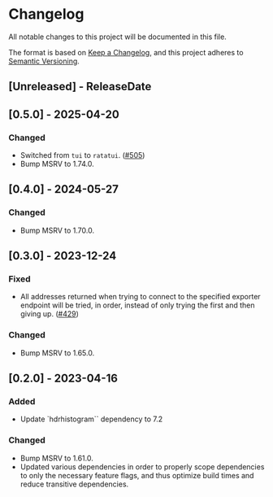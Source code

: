 # Changelog
All notable changes to this project will be documented in this file.

The format is based on [Keep a Changelog](https://keepachangelog.com/en/1.0.0/),
and this project adheres to [Semantic Versioning](https://semver.org/spec/v2.0.0.html).

<!-- next-header -->

## [Unreleased] - ReleaseDate

## [0.5.0] - 2025-04-20

### Changed

- Switched from `tui` to `ratatui`. ([#505](https://github.com/metrics-rs/metrics/pull/505))
- Bump MSRV to 1.74.0.

## [0.4.0] - 2024-05-27

### Changed

- Bump MSRV to 1.70.0.

## [0.3.0] - 2023-12-24

### Fixed

- All addresses returned when trying to connect to the specified exporter endpoint will be tried, in
  order, instead of only trying the first and then giving up.
  ([#429](https://github.com/metrics-rs/metrics/pull/429))

### Changed

- Bump MSRV to 1.65.0.

## [0.2.0] - 2023-04-16

### Added

- Update `hdrhistogram`` dependency to 7.2

### Changed

- Bump MSRV to 1.61.0.
- Updated various dependencies in order to properly scope dependencies to only the necessary feature
  flags, and thus optimize build times and reduce transitive dependencies.

